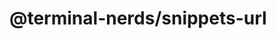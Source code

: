 # @terminal-nerds/snippets-url<!-- markdownlint-disable line-length list-marker-space no-duplicate-header ul-style ul-indent no-bare-urls -->
